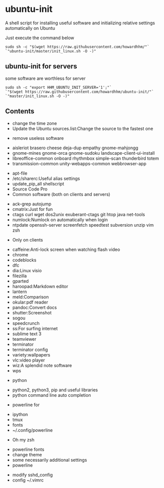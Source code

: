 # ubuntu-init
A shell script for installing useful software and initializing relative settings automatically on Ubuntu

Just execute the command below
```shell
sudo sh -c "$(wget https://raw.githubusercontent.com/howardhhm/"`
`"ubuntu-init/master/init_linux.sh -O -)"
```
<!-- or
```shell
sudo sh -c "$(curl -fsSL https://raw.githubusercontent.com/howardhhm/ubuntu-init/master/Linux_init.sh)"
``` -->

## ubuntu-init for servers
some software are worthless for server
```shell
sudo sh -c "export HHM_UBUNTU_INIT_SERVER='1';"`
`"$(wget https://raw.githubusercontent.com/howardhhm/ubuntu-init/"`
`"master/init_linux.sh -O -)"
```

## Contents
* change the time zone
* Update the Ubuntu sources.list:Change the source to the fastest one
<!-- * get_fast_sources shellscript -->
* remove useless software
 - aisleriot brasero cheese deja-dup empathy gnome-mahjongg
 - gnome-mines gnome-orca gnome-sudoku landscape-client-ui-install
 - libreoffice-common onboard rhythmbox simple-scan thunderbird totem
 - transmission-common unity-webapps-common webbrowser-app
* apt-file
* /etc/sharerc:Useful alias settings
* update_pip_all shellscript
* Source Code Pro
* Common software (both on clients and servers)
 - ack-grep autojump
 - cmatrix:Just for fun
 - ctags curl wget dos2unix exuberant-ctags git htop java net-tools
 - numlock:Numlock on automatically when login
 - ntpdate openssh-server screenfetch speedtest subversion unzip vim zsh
* Only on clients
 - caffeine:Anti-lock screen when watching flash video
 - chrome
 - codeblocks
 - dfc
 - dia:Linux visio
 - filezilla
 - gparted
 - haroopad:Markdown editor
 - lantern
 - meld:Comparison
 - okular:pdf reader
 - pandoc:Convert docs
 - shutter:Screenshot
 - sogou
 - speedcrunch
 - ss:For surfing internet
 - sublime text 3
 - teamviewer
 - terminator
 - terminator config
 - variety:wallpapers
 - vlc:video player
 - wiz:A splendid note software
 - wps
 <!-- - exfat:To read exfat filesystem -->
 <!-- - vokoscreen:Video monitor -->
* python
 - python2, python3, pip and useful libraries
 - python command line auto completion
* powerline for
 - ipython
 - tmux
 - fonts
 - ~/.config/powerline
* Oh my zsh
 - powerline fonts
 - change theme
 - some necessarily additional settings
 - powerline
* modify sshd_config
* config ~/.vimrc
